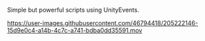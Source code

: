 Simple but powerful scripts using UnityEvents.

https://user-images.githubusercontent.com/46794418/205222146-15d9e0c4-a14b-4c7c-a741-bdba0dd35591.mov


